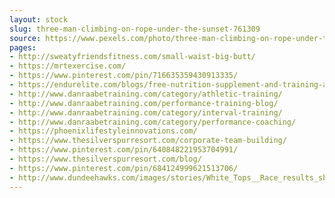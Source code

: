 ```yaml
---
layout: stock
slug: three-man-climbing-on-rope-under-the-sunset-761309
source: https://www.pexels.com/photo/three-man-climbing-on-rope-under-the-sunset-761309/
pages:
- http://sweatyfriendsfitness.com/small-waist-big-butt/
- https://mrtexercise.com/
- https://www.pinterest.com/pin/716635359430913335/
- https://endurelite.com/blogs/free-nutrition-supplement-and-training-articles-for-runners-and-cyclists/the-most-important-types-of-training-for-obstacle-course-racing
- http://www.danraabetraining.com/category/athletic-training/
- http://www.danraabetraining.com/performance-training-blog/
- http://www.danraabetraining.com/category/interval-training/
- http://www.danraabetraining.com/category/performance-coaching/
- https://phoenixlifestyleinnovations.com/
- https://www.thesilverspurresort.com/corporate-team-building/
- https://www.pinterest.com/pin/640848221953704991/
- https://www.thesilverspurresort.com/blog/
- https://www.pinterest.com/pin/684124999621513706/
- http://www.dundeehawks.com/images/stories/White_Tops__Race_results_sheet.pdf
---
```

